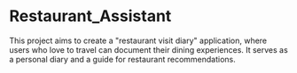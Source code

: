 # Restaurant_Assistant
This project aims to create a "restaurant visit diary" application, where users who love to travel can document their dining experiences. It serves as a personal diary and a guide for restaurant recommendations.

